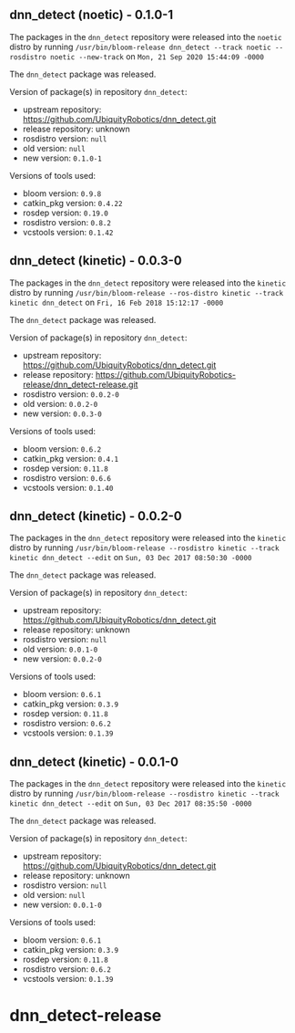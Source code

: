 ## dnn_detect (noetic) - 0.1.0-1

The packages in the `dnn_detect` repository were released into the `noetic` distro by running `/usr/bin/bloom-release dnn_detect --track noetic --rosdistro noetic --new-track` on `Mon, 21 Sep 2020 15:44:09 -0000`

The `dnn_detect` package was released.

Version of package(s) in repository `dnn_detect`:

- upstream repository: https://github.com/UbiquityRobotics/dnn_detect.git
- release repository: unknown
- rosdistro version: `null`
- old version: `null`
- new version: `0.1.0-1`

Versions of tools used:

- bloom version: `0.9.8`
- catkin_pkg version: `0.4.22`
- rosdep version: `0.19.0`
- rosdistro version: `0.8.2`
- vcstools version: `0.1.42`


## dnn_detect (kinetic) - 0.0.3-0

The packages in the `dnn_detect` repository were released into the `kinetic` distro by running `/usr/bin/bloom-release --ros-distro kinetic --track kinetic dnn_detect` on `Fri, 16 Feb 2018 15:12:17 -0000`

The `dnn_detect` package was released.

Version of package(s) in repository `dnn_detect`:

- upstream repository: https://github.com/UbiquityRobotics/dnn_detect.git
- release repository: https://github.com/UbiquityRobotics-release/dnn_detect-release.git
- rosdistro version: `0.0.2-0`
- old version: `0.0.2-0`
- new version: `0.0.3-0`

Versions of tools used:

- bloom version: `0.6.2`
- catkin_pkg version: `0.4.1`
- rosdep version: `0.11.8`
- rosdistro version: `0.6.6`
- vcstools version: `0.1.40`


## dnn_detect (kinetic) - 0.0.2-0

The packages in the `dnn_detect` repository were released into the `kinetic` distro by running `/usr/bin/bloom-release --rosdistro kinetic --track kinetic dnn_detect --edit` on `Sun, 03 Dec 2017 08:50:30 -0000`

The `dnn_detect` package was released.

Version of package(s) in repository `dnn_detect`:

- upstream repository: https://github.com/UbiquityRobotics/dnn_detect.git
- release repository: unknown
- rosdistro version: `null`
- old version: `0.0.1-0`
- new version: `0.0.2-0`

Versions of tools used:

- bloom version: `0.6.1`
- catkin_pkg version: `0.3.9`
- rosdep version: `0.11.8`
- rosdistro version: `0.6.2`
- vcstools version: `0.1.39`


## dnn_detect (kinetic) - 0.0.1-0

The packages in the `dnn_detect` repository were released into the `kinetic` distro by running `/usr/bin/bloom-release --rosdistro kinetic --track kinetic dnn_detect --edit` on `Sun, 03 Dec 2017 08:35:50 -0000`

The `dnn_detect` package was released.

Version of package(s) in repository `dnn_detect`:

- upstream repository: https://github.com/UbiquityRobotics/dnn_detect.git
- release repository: unknown
- rosdistro version: `null`
- old version: `null`
- new version: `0.0.1-0`

Versions of tools used:

- bloom version: `0.6.1`
- catkin_pkg version: `0.3.9`
- rosdep version: `0.11.8`
- rosdistro version: `0.6.2`
- vcstools version: `0.1.39`


# dnn_detect-release
